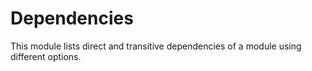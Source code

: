 # Dependencies

This module lists direct and transitive dependencies of a module using different options.
